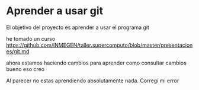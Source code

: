Aprender a usar git
===================

El objetivo del proyecto es aprender a usar el programa git 

he tomado un curso 
https://github.com/INMEGEN/taller.supercomputo/blob/master/presentaciones/git.md

ahora estamos haciendo cambios para aprender como consultar cambios  bueno eso creo

Al parecer no estas aprendiendo absolutamente nada.
Corregí mi error
